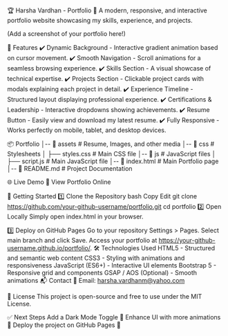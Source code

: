 
🏆 Harsha Vardhan - Portfolio
🚀 A modern, responsive, and interactive portfolio website showcasing my skills, experience, and projects.

(Add a screenshot of your portfolio here!)

📌 Features
✔️ Dynamic Background - Interactive gradient animation based on cursor movement.
✔️ Smooth Navigation - Scroll animations for a seamless browsing experience.
✔️ Skills Section - A visual showcase of technical expertise.
✔️ Projects Section - Clickable project cards with modals explaining each project in detail.
✔️ Experience Timeline - Structured layout displaying professional experience.
✔️ Certifications & Leadership - Interactive dropdowns showing achievements.
✔️ Resume Button - Easily view and download my latest resume.
✔️ Fully Responsive - Works perfectly on mobile, tablet, and desktop devices.

📦 Portfolio
│-- 📂 assets             # Resume, Images, and other media
│-- 📂 css                # Stylesheets
│   ├── styles.css        # Main CSS file
│-- 📂 js                 # JavaScript files
│   ├── script.js         # Main JavaScript file
│-- 📜 index.html         # Main Portfolio page
│-- 📜 README.md          # Project Documentation


🌐 Live Demo
🔗 View Portfolio Online 

🚀 Getting Started
1️⃣ Clone the Repository
bash
Copy
Edit
git clone https://github.com/your-github-username/portfolio.git
cd portfolio
2️⃣ Open Locally
Simply open index.html in your browser.

3️⃣ Deploy on GitHub Pages
Go to your repository Settings > Pages.
Select main branch and click Save.
Access your portfolio at https://your-github-username.github.io/portfolio/.
🛠️ Technologies Used
HTML5 - Structured and semantic web content
CSS3 - Styling with animations and responsiveness
JavaScript (ES6+) - Interactive UI elements
Bootstrap 5 - Responsive grid and components
GSAP / AOS (Optional) - Smooth animations
📬 Contact
📧 Email: harsha.vardhanm@yahoo.com

📜 License
This project is open-source and free to use under the MIT License.

✅ Next Steps
 Add a Dark Mode Toggle 🌙
 Enhance UI with more animations 🎨
 Deploy the project on GitHub Pages 🚀
